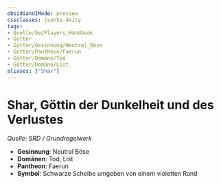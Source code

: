 ```yaml
---
obsidianUIMode: preview
cssclasses: json5e-deity
tags:
- Quelle/5e/Players_Handbook
- Götter
- Götter/Gesinnung/Neutral_Böse
- Götter/Pantheon/Faerun
- Götter/Domäne/Tod
- Götter/Domäne/List
aliases: ["Shar"]
---
```

# Shar, Göttin der Dunkelheit und des Verlustes
*Quelle: SRD / Grundregelwerk* 

- **Gesinnung**: Neutral Böse
- **Domänen**: Tod, List
- **Pantheon**: Faerun
- **Symbol**: Schwarze Scheibe umgeben von einem violetten Rand